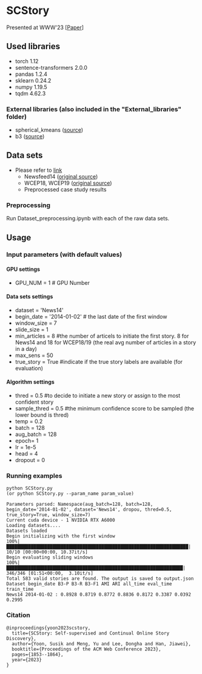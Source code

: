# SCStory 
Presented at WWW'23 [[Paper](https://dl.acm.org/doi/abs/10.1145/3543507.3583507)]

## Used libraries
- torch 1.12
- sentence-transformers 2.0.0
- pandas 1.2.4
- sklearn 0.24.2
- numpy 1.19.5
- tqdm 4.62.3
### External libraries (also included in the "External_libraries" folder)
- spherical_kmeans ([source](https://github.com/rfayat/spherecluster/blob/scikit_update/spherecluster/spherical_kmeans.py))
- b3 ([source](https://github.com/m-wiesner/BCUBED/blob/master/B3score/b3.py))

## Data sets
- Please refer to [link](https://www.dropbox.com/sh/fu4i5lghdq18cfs/AABZvrPRXs2qal9rlpnFicBDa?dl=0)
  - Newsfeed14 ([original source](https://github.com/Priberam/news-clustering/blob/master/download_data.sh))
  - WCEP18, WCEP19 ([original source](https://github.com/complementizer/wcep-mds-dataset))
  - Preprocessed case study results
  
### Preprocessing
Run Dataset_preprocessing.ipynb with each of the raw data sets.

## Usage
### Input parameters (with default values)
#### GPU settings
- GPU_NUM = 1 # GPU Number
#### Data sets settings
- dataset = 'News14'
- begin_date = '2014-01-02' # the last date of the first window
- window_size = 7
- slide_size = 1
- min_articles = 8 #the number of articels to initiate the first story. 8 for News14 and 18 for WCEP18/19 (the real avg number of articles in a story in a day)
- max_sens = 50
- true_story = True #indicate if the true story labels are available (for evaluation)
#### Algorithm settings
- thred = 0.5 #to decide to initiate a new story or assign to the most confident story
- sample_thred = 0.5 #the minimum confidence score to be sampled (the lower bound is thred)
- temp = 0.2
- batch = 128
- aug_batch = 128
- epoch= 1
- lr = 1e-5
- head = 4
- dropout = 0

### Running examples
```
python SCStory.py
(or python SCStory.py --param_name param_value)

Parameters parsed: Namespace(aug_batch=128, batch=128, begin_date='2014-01-02', dataset='News14', dropou, thred=0.5, true_story=True, window_size=7)
Current cuda device - 1 NVIDIA RTX A6000
Loading datasets....
Datasets loaded
Begin initializing with the first window
100%|███████████████████████████████████████████████████████████████████| 10/10 [00:00<00:00, 10.37it/s]
Begin evaluating sliding windows
100%|█████████████████████████████████████████████████████████████████| 346/346 [01:51<00:00,  3.10it/s]
Total 583 valid stories are found. The output is saved to output.json
Dataset begin_date B3-P B3-R B3-F1 AMI ARI all_time eval_time train_time
News14 2014-01-02 : 0.8928 0.8719 0.8772 0.8836 0.8172 0.3387 0.0392 0.2995
```

### Citation
```
@inproceedings{yoon2023scstory,
  title={SCStory: Self-supervised and Continual Online Story Discovery},
  author={Yoon, Susik and Meng, Yu and Lee, Dongha and Han, Jiawei},
  booktitle={Proceedings of the ACM Web Conference 2023},
  pages={1853--1864},
  year={2023}
}
```

